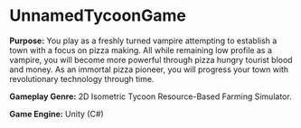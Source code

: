 # UnnamedTycoonGame


**Purpose:** You play as a freshly turned vampire attempting to establish a town with a focus on pizza making. All while remaining low profile as a vampire, you will become more powerful through pizza hungry tourist blood and money. As an immortal pizza pioneer, you will progress your town with revolutionary technology through time. 


**Gameplay Genre:** 2D Isometric Tycoon Resource-Based Farming Simulator. 

**Game Engine:** Unity (C#)
